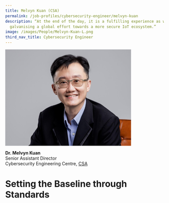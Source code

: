 ```yaml
---
title: Melvyn Kuan (CSA)
permalink: /job-profiles/cybersecurity-engineer/melvyn-kuan
description: “At the end of the day, it is a fulfilling experience as we are
  galvanising a global effort towards a more secure IoT ecosystem.”
image: /images/People/Melvyn-Kuan-L.png
third_nav_title: Cybersecurity Engineer
---
```

<img src="/images/People/Melvyn-Kuan-L.png" alt="Dr. Melvyn Kuan" style="width:400px;" align="left">
<br clear="left">

**Dr. Melvyn Kuan**<br>
Senior Assistant Director<br>
Cybersecurity Engineering Centre, [CSA](https://www.csa.gov.sg/)


# Setting the Baseline through Standards

